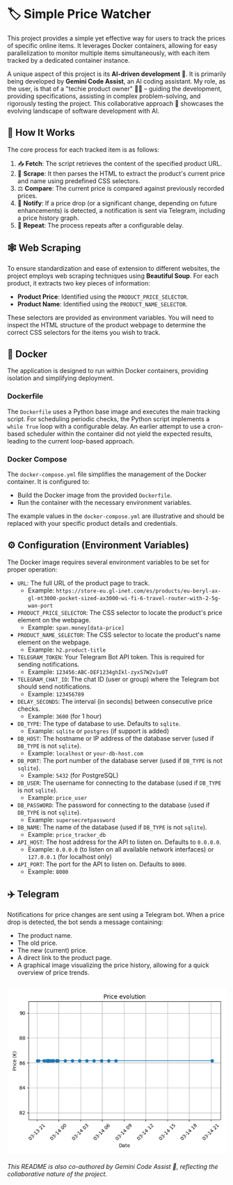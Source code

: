 # 🏷️ Simple Price Watcher

This project provides a simple yet effective way for users to track the prices of specific online items. It leverages Docker containers, allowing for easy parallelization to monitor multiple items simultaneously, with each item tracked by a dedicated container instance.

A unique aspect of this project is its **AI-driven development** 🤖. It is primarily being developed by **Gemini Code Assist**, an AI coding assistant. My role, as the user, is that of a "techie product owner" 🧑‍💻 – guiding the development, providing specifications, assisting in complex problem-solving, and rigorously testing the project. This collaborative approach 🤝 showcases the evolving landscape of software development with AI.

## 🚀 How It Works

The core process for each tracked item is as follows:
1.  📥 **Fetch**: The script retrieves the content of the specified product URL.
2.  🔎 **Scrape**: It then parses the HTML to extract the product's current price and name using predefined CSS selectors.
3.  ⚖️ **Compare**: The current price is compared against previously recorded prices.
4.  🔔 **Notify**: If a price drop (or a significant change, depending on future enhancements) is detected, a notification is sent via Telegram, including a price history graph.
5.  🔄 **Repeat**: The process repeats after a configurable delay.

## 🕸️ Web Scraping

To ensure standardization and ease of extension to different websites, the project employs web scraping techniques using **Beautiful Soup**. For each product, it extracts two key pieces of information:

-   **Product Price**: Identified using the `PRODUCT_PRICE_SELECTOR`.
-   **Product Name**: Identified using the `PRODUCT_NAME_SELECTOR`.

These selectors are provided as environment variables. You will need to inspect the HTML structure of the product webpage to determine the correct CSS selectors for the items you wish to track.

## 🐳 Docker

The application is designed to run within Docker containers, providing isolation and simplifying deployment.

### Dockerfile
The `Dockerfile` uses a Python base image and executes the main tracking script. For scheduling periodic checks, the Python script implements a `while True` loop with a configurable delay. An earlier attempt to use a cron-based scheduler within the container did not yield the expected results, leading to the current loop-based approach.

### Docker Compose
The `docker-compose.yml` file simplifies the management of the Docker container. It is configured to:
-   Build the Docker image from the provided `Dockerfile`.
-   Run the container with the necessary environment variables.

The example values in the `docker-compose.yml` are illustrative and should be replaced with your specific product details and credentials.

## ⚙️ Configuration (Environment Variables)

The Docker image requires several environment variables to be set for proper operation:

-   `URL`: The full URL of the product page to track.
    *   Example: `https://store-eu.gl-inet.com/es/products/eu-beryl-ax-gl-mt3000-pocket-sized-ax3000-wi-fi-6-travel-router-with-2-5g-wan-port`
-   `PRODUCT_PRICE_SELECTOR`: The CSS selector to locate the product's price element on the webpage.
    *   Example: `span.money[data-price]`
-   `PRODUCT_NAME_SELECTOR`: The CSS selector to locate the product's name element on the webpage.
    *   Example: `h2.product-title`
-   `TELEGRAM_TOKEN`: Your Telegram Bot API token. This is required for sending notifications.
    *   Example: `123456:ABC-DEF1234ghIkl-zyx57W2v1u0T`
-   `TELEGRAM_CHAT_ID`: The chat ID (user or group) where the Telegram bot should send notifications.
    *   Example: `123456789`
-   `DELAY_SECONDS`: The interval (in seconds) between consecutive price checks.
    *   Example: `3600` (for 1 hour)
-   `DB_TYPE`: The type of database to use. Defaults to `sqlite`.
    *   Example: `sqlite` or `postgres` (if support is added)
-   `DB_HOST`: The hostname or IP address of the database server (used if `DB_TYPE` is not `sqlite`).
    *   Example: `localhost` or `your-db-host.com`
-   `DB_PORT`: The port number of the database server (used if `DB_TYPE` is not `sqlite`).
    *   Example: `5432` (for PostgreSQL)
-   `DB_USER`: The username for connecting to the database (used if `DB_TYPE` is not `sqlite`).
    *   Example: `price_user`
-   `DB_PASSWORD`: The password for connecting to the database (used if `DB_TYPE` is not `sqlite`).
    *   Example: `supersecretpassword`
-   `DB_NAME`: The name of the database (used if `DB_TYPE` is not `sqlite`).
    *   Example: `price_tracker_db`
-   `API_HOST`: The host address for the API to listen on. Defaults to `0.0.0.0`.
    *   Example: `0.0.0.0` (to listen on all available network interfaces) or `127.0.0.1` (for localhost only)
-   `API_PORT`: The port for the API to listen on. Defaults to `8000`.
    *   Example: `8000`

## ✈️ Telegram

Notifications for price changes are sent using a Telegram bot. When a price drop is detected, the bot sends a message containing:
-   The product name.
-   The old price.
-   The new (current) price.
-   A direct link to the product page.
-   A graphical image visualizing the price history, allowing for a quick overview of price trends.

![Price history graphic example](docs/assets/price_history.png)
---

*This README is also co-authored by Gemini Code Assist 🤖, reflecting the collaborative nature of the project.*
